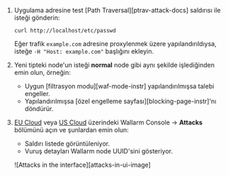 1. Uygulama adresine test [Path Traversal][ptrav-attack-docs] saldırısı ile isteği gönderin:

    ```
    curl http://localhost/etc/passwd
    ```

    Eğer trafik `example.com` adresine proxylenmek üzere yapılandırıldıysa, isteğe `-H "Host: example.com"` başlığını ekleyin.
1. Yeni tipteki node'un isteği **normal** node gibi aynı şekilde işlediğinden emin olun, örneğin:

    * Uygun [filtrasyon modu][waf-mode-instr] yapılandırılmışsa talebi engeller.
    * Yapılandırılmışsa [özel engelleme sayfası][blocking-page-instr]'nı döndürür.
2. [EU Cloud](https://my.wallarm.com/search) veya [US Cloud](https://us1.my.wallarm.com/search) üzerindeki Wallarm Console → **Attacks** bölümünü açın ve şunlardan emin olun:

    * Saldırı listede görüntüleniyor.
    * Vuruş detayları Wallarm node UUID'sini gösteriyor.

    ![Attacks in the interface][attacks-in-ui-image]